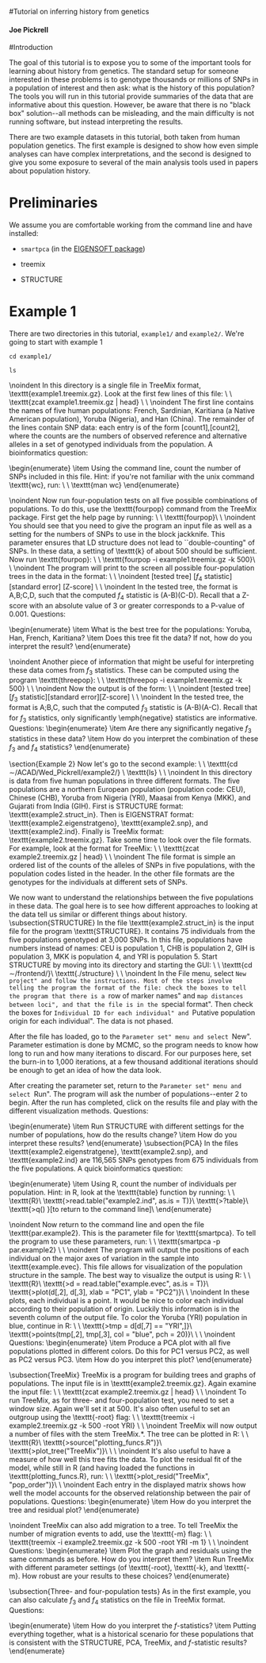 #Tutorial on inferring history from genetics
#### Joe Pickrell

#Introduction

The goal of this tutorial is to expose you to some of the important tools for learning about history from genetics. The standard setup for someone interested in these problems is to genotype thousands or millions of SNPs in a population of interest and then ask: what is the history of this population? The tools you will run in this tutorial provide summaries of the data that are informative about this question. However, be aware that there is no "black box" solution--all methods can be misleading, and the main difficulty is not running software, but instead interpreting the results.

There are two example datasets in this tutorial, both taken from human population genetics. The first example is designed to show how even simple analyses can have complex interpretations, and the second is designed to give you some exposure to several of the main analysis tools used in papers about population history.

# Preliminaries

We assume you are comfortable working from the command line and have installed:

* `smartpca` (in the [EIGENSOFT package](http://www.hsph.harvard.edu/alkes-price/software/))

* treemix

* STRUCTURE
 
# Example 1
There are two directories in this tutorial, `example1/` and `example2/`. We're going to start with example 1
```
cd example1/

ls
```


\noindent In this directory is a single file in TreeMix format, \texttt{example1.treemix.gz}. Look at the first few lines of this file:
\\
\\
\texttt{zcat example1.treemix.gz $|$ head}
\\
\\
\noindent The first line contains the names of five human populations: French, Sardinian, Karitiana (a Native American population), Yoruba (Nigeria), and Han (China). The remainder of the lines contain SNP data: each entry is of the form [count1],[count2], where the counts are the numbers of observed reference and alternative alleles in a set of genotyped individuals from the population. A bioinformatics question:

\begin{enumerate}
\item Using the command line, count the number of SNPs included in this file. Hint: if you're not familiar with the unix command \texttt{wc}, run:
\\
\\
\texttt{man wc}
\end{enumerate}

\noindent Now run four-population tests on all five possible combinations of populations. To do this, use the \texttt{fourpop} command from the TreeMix package. First get the help page by running:
\\
\\
\texttt{fourpop}\\
\\
\noindent You should see that you need to give the program an input file as well as a setting for the numbers of SNPs to use in the block jackknife. This parameter ensures that LD structure does not lead to ``double-counting" of SNPs. In these data, a setting of \texttt{k} of about 500 should be sufficient. Now run \texttt{fourpop}:
\\
\\
\texttt{fourpop -i example1.treemix.gz -k 500}\\
\\
\noindent The program will print to the screen all possible four-population trees in the data in the format:
\\
\\
\noindent [tested tree] [$f_4$ statistic] [standard error] [Z-score]
\\
\\
\noindent In the tested tree, the format is A,B;C,D, such that the computed $f_4$ statistic is (A-B)(C-D). Recall that a Z-score with an absolute value of 3 or greater corresponds to a P-value of 0.001. Questions:

\begin{enumerate}
\item What is the best tree for the populations: Yoruba, Han, French, Karitiana?
\item Does this tree fit the data? If not, how do you interpret the result?
\end{enumerate}

\noindent Another piece of information that might be useful for interpreting these data comes from $f_3$ statistics. These can be computed using the program \texttt{threepop}:
\\
\\
\texttt{threepop -i example1.treemix.gz -k 500}
\\
\\
\noindent Now the output is of the form:
\\
\\
\noindent [tested tree][$f_3$ statistic][standard error][Z-score]
\\
\\
\noindent In the tested tree, the format is A;B,C, such that the computed $f_3$ statistic is (A-B)(A-C). Recall that for $f_3$ statistics, only significantly \emph{negative} statistics are informative. Questions:
\begin{enumerate}
\item Are there any significantly negative $f_3$ statistics in these data? 
\item How do you interpret the combination of these $f_3$ and $f_4$ statistics?
\end{enumerate}


\section{Example 2}
Now let's go to the second example:
\\
\\
\texttt{cd $\sim$/ACAD/Wed\_Pickrell/example2/}
\\
\texttt{ls}
\\
\\
\noindent In this directory is data from five human populations in three different formats. The five populations are a northern European population (population code: CEU), Chinese (CHB), Yoruba from Nigeria (YRI), Maasai from Kenya (MKK), and Gujarati from India (GIH). First is STRUCTURE format: \texttt{example2.struct\_in}. Then is EIGENSTRAT format: \texttt{example2.eigenstratgeno}, \texttt{example2.snp}, and \texttt{example2.ind}. Finally is TreeMix format: \texttt{example2.treemix.gz}. Take some time to look over the file formats. For example, look at the format for TreeMix:
\\
\\
\texttt{zcat example2.treemix.gz $|$ head}
\\
\\
\noindent The file format is simple an ordered list of the counts of the alleles of SNPs in five populations, with the population codes listed in the header. In the other file formats are the genotypes for the individuals at different sets of SNPs.
 
We now want to understand the relationships between the five populations in these data. The goal here is to see how different approaches to looking at the data tell us similar or different things about history.
\subsection{STRUCTURE}
In the file \texttt{example2.struct\_in} is the input file for the program \texttt{STRUCTURE}. It contains 75 individuals from the five populations genotyped at 3,000 SNPs. In this file, populations have numbers instead of names: CEU is population 1, CHB is population 2, GIH is population 3, MKK is population 4, and YRI is population 5. Start STRUCTURE by moving into its directory and starting the GUI:
\\
\\
\texttt{cd $\sim$/frontend/}\\
\texttt{./structure}
\\
\\
\noindent In the File menu, select ``New project" and follow the instructions. Most of the steps involve telling the program the format of the file: check the boxes to tell the program that there is a ``row of marker names" and ``map distances between loci", and that the file is in the ``special format". Then check the boxes for ``Individual ID for each individual" and ``Putative population origin for each individual". The data is not phased.

After the file has loaded, go to the ``Parameter set" menu and select ``New". Parameter estimation is done by MCMC, so the program needs to know how long to run and how many iterations to discard. For our purposes here, set the burn-in to 1,000 iterations, at a few thousand additional iterations should be enough to get an idea of how the data look. 

After creating the parameter set, return to the ``Parameter set" menu and select ``Run". The program will ask the number of populations--enter 2 to begin. After the run has completed, click on the results file and play with the different visualization methods. Questions:

\begin{enumerate}
\item Run STRUCTURE with different settings for the number of populations, how do the results change?
\item How do you interpret these results?
\end{enumerate}
\subsection{PCA}
In the files \texttt{example2.eigenstratgene}, \texttt{example2.snp}, and \texttt{example2.ind} are 116,565 SNPs genotypes from 675 individuals from the five populations. A quick bioinformatics question:

\begin{enumerate}
\item Using R, count the number of individuals per population. Hint: in R, look at the \texttt{table} function by running:
\\
\\ 
\texttt{R}\\
\texttt{>read.table("example2.ind", as.is = T)}\\
\texttt{>?table}\\
\texttt{>q() }[to return to the command line]\\
\end{enumerate}

\noindent Now return to the command line and open the file \texttt{par.example2}. This is the parameter file for \texttt{smartpca}. To tell the program to use these parameters, run:
\\
\\
\texttt{smartpca -p par.example2}
\\
\\
\noindent The program will output the positions of each individual on the major axes of variation in the sample into \texttt{example.evec}. This file allows for visualization of the population structure in the sample. The best way to visualize the output is using R:
\\
\\
\texttt{R}\\
\texttt{>d = read.table("example.evec", as.is = T)}\\
\texttt{>plot(d[,2], d[,3], xlab = "PC1", ylab = "PC2")}\\
\\
\noindent In these plots, each individual is a point. It would be nice to color each individual according to their population of origin. Luckily this information is in the seventh column of the output file. To color the Yoruba (YRI) population in blue, continue in R:
\\
\\
\texttt{>tmp = d[d[,7] == "YRI",]}\\
\texttt{>points(tmp[,2], tmp[,3], col = "blue", pch = 20)}\\
\\
\\
\noindent Questions:
\begin{enumerate}
\item Produce a PCA plot with all five populations plotted in different colors. Do this for PC1 versus PC2, as well as PC2 versus PC3. 
\item How do you interpret this plot?
\end{enumerate}

\subsection{TreeMix}
TreeMix is a program for building trees and graphs of populations. The input file is in \texttt{example2.treemix.gz}. Again examine the input file:
\\
\\
\texttt{zcat example2.treemix.gz $|$ head}
\\
\\
\noindent To run TreeMix, as for three- and four-population test, you need to set a window size. Again we'll set it at 500. It's also often useful to set an outgroup using the \texttt{-root} flag:
\\
\\
\texttt{treemix -i example2.treemix.gz -k 500 -root YRI}
\\
\\
\noindent TreeMix will now output a number of files with the stem TreeMix.*. The tree can be plotted in R:
\\
\\
\texttt{R}\\
\texttt{>source("plotting\_funcs.R")}\\
\texttt{>plot\_tree("TreeMix")}\\
\\
\\
\noindent It's also useful to have a measure of how well this tree fits the data. To plot the residual fit of the model, while still in R (and having loaded the functions in \texttt{plotting\_funcs.R}, run:
\\
\\
\texttt{>plot\_resid("TreeMix", "pop\_order")}\\
\\
\noindent Each entry in the displayed matrix shows how well the model accounts for the observed relationship between the pair of populations. Questions:
\begin{enumerate}
\item How do you interpret the tree and residual plot?
\end{enumerate}

\noindent TreeMix can also add migration to a tree. To tell TreeMix the number of migration events to add, use the \texttt{-m} flag:
\\
\\
\texttt{treemix -i example2.treemix.gz -k 500 -root YRI -m 1}
\\
\\
\noindent Questions:
\begin{enumerate}
\item Plot the graph and residuals using the same commands as before. How do you interpret them?
\item Run TreeMix with different parameter settings (of \texttt{-root}, \texttt{-k}, and \texttt{-m}. How robust are your results to these choices?
\end{enumerate}

\subsection{Three- and four-population tests}
As in the first example, you can also calculate $f_3$ and $f_4$ statistics on the file in TreeMix format. Questions:

\begin{enumerate}
\item How do you interpret the $f$-statistics?
\item Putting everything together, what is a historical scenario for these populations that is consistent with the STRUCTURE, PCA, TreeMix, and $f$-statistic results?
\end{enumerate}

